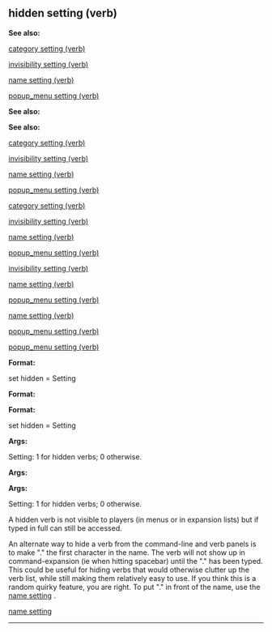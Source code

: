 

 hidden setting (verb)
-----------------------




**See also:** 


[category setting (verb)](#/verb/set/category) 

[invisibility setting (verb)](#/verb/set/invisibility) 

[name setting (verb)](#/verb/set/name) 

[popup\_menu setting (verb)](#/verb/set/popup_menu) 






**See also:** 

**See also:**

[category setting (verb)](#/verb/set/category) 

[invisibility setting (verb)](#/verb/set/invisibility) 

[name setting (verb)](#/verb/set/name) 

[popup\_menu setting (verb)](#/verb/set/popup_menu) 




[category setting (verb)](#/verb/set/category)

[invisibility setting (verb)](#/verb/set/invisibility) 

[name setting (verb)](#/verb/set/name) 

[popup\_menu setting (verb)](#/verb/set/popup_menu) 



[invisibility setting (verb)](#/verb/set/invisibility)

[name setting (verb)](#/verb/set/name) 

[popup\_menu setting (verb)](#/verb/set/popup_menu) 


[name setting (verb)](#/verb/set/name)

[popup\_menu setting (verb)](#/verb/set/popup_menu) 

[popup\_menu setting (verb)](#/verb/set/popup_menu)


**Format:** 


 set hidden = Setting
 


**Format:** 

**Format:**

 set hidden = Setting



**Args:** 


 Setting: 1 for hidden verbs; 0 otherwise.
 


**Args:** 

**Args:**

 Setting: 1 for hidden verbs; 0 otherwise.


 A hidden verb is not visible to players (in menus or in expansion lists)
but if typed in full can still be accessed.




 An alternate way to hide a verb from the command-line and verb panels is to
make "." the first character in the name. The verb will not show up in
command-expansion (ie when hitting spacebar) until the "." has been typed.
This could be useful for hiding verbs that would otherwise clutter up the verb
list, while still making them relatively easy to use. If you think this is a
random quirky feature, you are right. To put "." in front of the name, use the
 [name setting](#/verb/set/name) 
 .



[name setting](#/verb/set/name)


---


